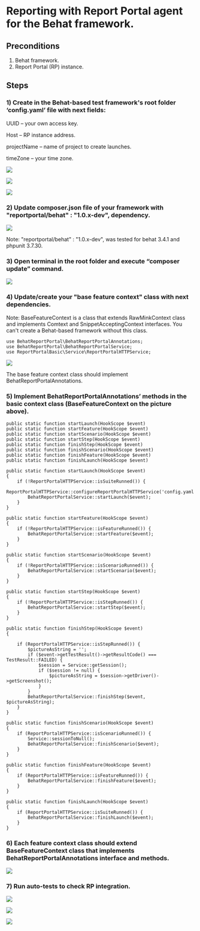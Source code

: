 # Reporting with Report Portal agent for the Behat framework.

## Preconditions
1) Behat framework.
2) Report Portal (RP) instance.

## Steps

### 1) Create in the Behat-based test framework's root folder ‘config.yaml’ file with next fields:
UUID – your own access key. 

Host – RP instance address.

projectName – name of project to create launches.

timeZone – your time zone.

![](screens/config_1.png)

![](screens/rp_profile_1.png)

![](screens/rp_profile_2.png)

### 2) Update composer.json file of your framework with "reportportal/behat" : "1.0.x-dev", dependency.

![](screens/composer_1.png)

Note: "reportportal/behat" : "1.0.x-dev", was tested for behat 3.4.1 and phpunit 3.7.30.

### 3) Open terminal in the root folder and execute “composer update” command.

![](screens/composer_update.png)

### 4) Update/create your "base feature context" class with next dependencies.

Note: BaseFeatureContext is a class that extends RawMinkContext class and implements Comtext and SnippetAcceptingContext interfaces. You can't create a Behat-based framework without this class.

    use BehatReportPortal\BehatReportPortalAnnotations;
    use BehatReportPortal\BehatReportPortalService;
    use ReportPortalBasic\Service\ReportPortalHTTPService;

![](screens/integration_1.png)

The base feature context class should implement BehatReportPortalAnnotations.

### 5) Implement BehatReportPortalAnnotations’ methods in the basic context class (BaseFeatureContext on the picture above).

    public static function startLaunch(HookScope $event)
    public static function startFeature(HookScope $event)
    public static function startScenario(HookScope $event)
    public static function startStep(HookScope $event)
    public static function finishStep(HookScope $event)
    public static function finishScenario(HookScope $event)
    public static function finishFeature(HookScope $event)
    public static function finishLaunch(HookScope $event)
    
    public static function startLaunch(HookScope $event)
    {
        if (!ReportPortalHTTPService::isSuiteRunned()) {
            ReportPortalHTTPService::configureReportPortalHTTPService('config.yaml');
            BehatReportPortalService::startLaunch($event);
        }
    }

    public static function startFeature(HookScope $event)
    {
        if (!ReportPortalHTTPService::isFeatureRunned()) {
            BehatReportPortalService::startFeature($event);
        }
    }

    public static function startScenario(HookScope $event)
    {
        if (!ReportPortalHTTPService::isScenarioRunned()) {
            BehatReportPortalService::startScenario($event);
        }
    }

    public static function startStep(HookScope $event)
    {
        if (!ReportPortalHTTPService::isStepRunned()) {
            BehatReportPortalService::startStep($event);
        }
    }

    public static function finishStep(HookScope $event)
    {

        if (ReportPortalHTTPService::isStepRunned()) {
            $pictureAsString = '';
            if ($event->getTestResult()->getResultCode() === TestResult::FAILED) {
                $session = Service::getSession();
                if ($session != null) {
                    $pictureAsString = $session->getDriver()->getScreenshot();
                }
            }
            BehatReportPortalService::finishStep($event, $pictureAsString);
        }
    }

    public static function finishScenario(HookScope $event)
    {
        if (ReportPortalHTTPService::isScenarioRunned()) {
            Service::sessionToNull();
            BehatReportPortalService::finishScenario($event);
        }
    }

    public static function finishFeature(HookScope $event)
    {
        if (ReportPortalHTTPService::isFeatureRunned()) {
            BehatReportPortalService::finishFeature($event);
        }
    }

    public static function finishLaunch(HookScope $event)
    {
        if (ReportPortalHTTPService::isSuiteRunned()) {
            BehatReportPortalService::finishLaunch($event);
        }
    }

### 6) Each feature context class should extend BaseFeatureContext class that implements BehatReportPortalAnnotations interface and methods.

![](screens/integration_2.png)

### 7) Run auto-tests to check RP integration.

![](screens/rp_check_1.png)

![](screens/rp_check_2.png)

![](screens/test_example_1.png)
